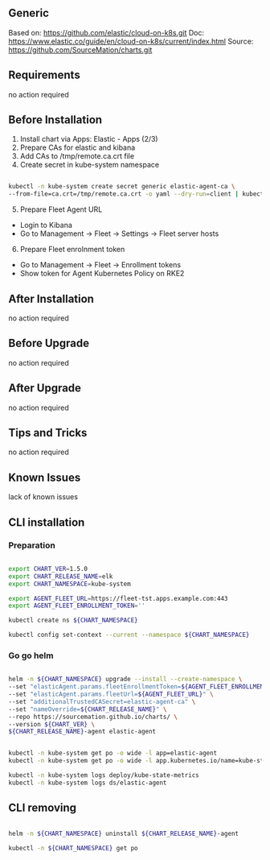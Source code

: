 ## Generic

Based on: https://github.com/elastic/cloud-on-k8s.git
Doc: https://www.elastic.co/guide/en/cloud-on-k8s/current/index.html
Source: https://github.com/SourceMation/charts.git

## Requirements

no action required

## Before Installation

1. Install chart via Apps: Elastic - Apps (2/3)
2. Prepare CAs for elastic and kibana
3. Add CAs to /tmp/remote.ca.crt file
4. Create secret in kube-system namespace 

```bash

kubectl -n kube-system create secret generic elastic-agent-ca \
--from-file=ca.crt=/tmp/remote.ca.crt -o yaml --dry-run=client | kubectl apply -f -

```

5. Prepare Fleet Agent URL

* Login to Kibana 
* Go to Management -> Fleet -> Settings -> Fleet server hosts

6. Prepare Fleet enrolnment token

* Go to Management -> Fleet -> Enrollment tokens 
* Show token for Agent Kubernetes Policy on RKE2


## After Installation

no action required

## Before Upgrade

no action required

## After Upgrade

no action required

## Tips and Tricks

no action required

## Known Issues

lack of known issues




## CLI installation

### Preparation

```bash

export CHART_VER=1.5.0
export CHART_RELEASE_NAME=elk
export CHART_NAMESPACE=kube-system

export AGENT_FLEET_URL=https://fleet-tst.apps.example.com:443
export AGENT_FLEET_ENROLLMENT_TOKEN=''

kubectl create ns ${CHART_NAMESPACE}

kubectl config set-context --current --namespace ${CHART_NAMESPACE}

```

### Go go helm

``` bash

helm -n ${CHART_NAMESPACE} upgrade --install --create-namespace \
--set "elasticAgent.params.fleetEnrollmentToken=${AGENT_FLEET_ENROLLMENT_TOKEN}" \
--set "elasticAgent.params.fleetUrl=${AGENT_FLEET_URL}" \
--set "additionalTrustedCASecret=elastic-agent-ca" \
--set "nameOverride=${CHART_RELEASE_NAME}" \
--repo https://sourcemation.github.io/charts/ \
--version ${CHART_VER} \
${CHART_RELEASE_NAME}-agent elastic-agent


kubectl -n kube-system get po -o wide -l app=elastic-agent
kubectl -n kube-system get po -o wide -l app.kubernetes.io/name=kube-state-metrics

kubectl -n kube-system logs deploy/kube-state-metrics
kubectl -n kube-system logs ds/elastic-agent

```

## CLI removing

```bash

helm -n ${CHART_NAMESPACE} uninstall ${CHART_RELEASE_NAME}-agent

kubectl -n ${CHART_NAMESPACE} get po 

```
